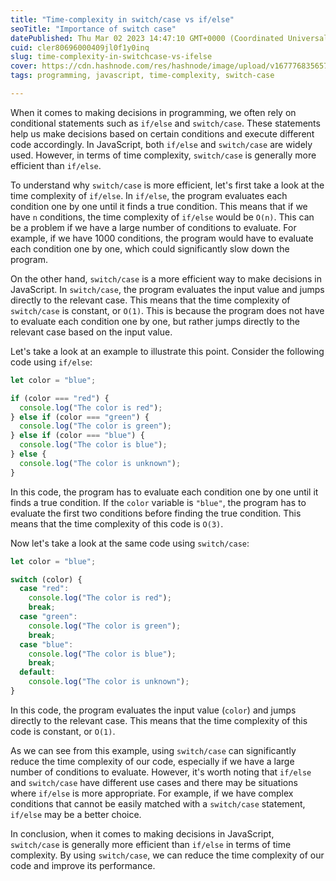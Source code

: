 ```yaml
---
title: "Time-complexity in switch/case vs if/else"
seoTitle: "Importance of switch case"
datePublished: Thu Mar 02 2023 14:47:10 GMT+0000 (Coordinated Universal Time)
cuid: cler80696000409jl0f1y0inq
slug: time-complexity-in-switchcase-vs-ifelse
cover: https://cdn.hashnode.com/res/hashnode/image/upload/v1677768356577/2536bcd3-b97b-4c91-af91-a3aaa6c253d7.jpeg
tags: programming, javascript, time-complexity, switch-case

---
```


When it comes to making decisions in programming, we often rely on conditional statements such as `if/else` and `switch/case`. These statements help us make decisions based on certain conditions and execute different code accordingly. In JavaScript, both `if/else` and `switch/case` are widely used. However, in terms of time complexity, `switch/case` is generally more efficient than `if/else`.

To understand why `switch/case` is more efficient, let's first take a look at the time complexity of `if/else`. In `if/else`, the program evaluates each condition one by one until it finds a true condition. This means that if we have `n` conditions, the time complexity of `if/else` would be `O(n)`. This can be a problem if we have a large number of conditions to evaluate. For example, if we have 1000 conditions, the program would have to evaluate each condition one by one, which could significantly slow down the program.

On the other hand, `switch/case` is a more efficient way to make decisions in JavaScript. In `switch/case`, the program evaluates the input value and jumps directly to the relevant case. This means that the time complexity of `switch/case` is constant, or `O(1)`. This is because the program does not have to evaluate each condition one by one, but rather jumps directly to the relevant case based on the input value.

Let's take a look at an example to illustrate this point. Consider the following code using `if/else`:

```javascript
let color = "blue";

if (color === "red") {
  console.log("The color is red");
} else if (color === "green") {
  console.log("The color is green");
} else if (color === "blue") {
  console.log("The color is blue");
} else {
  console.log("The color is unknown");
}
```

In this code, the program has to evaluate each condition one by one until it finds a true condition. If the `color` variable is `"blue"`, the program has to evaluate the first two conditions before finding the true condition. This means that the time complexity of this code is `O(3)`.

Now let's take a look at the same code using `switch/case`:

```javascript
let color = "blue";

switch (color) {
  case "red":
    console.log("The color is red");
    break;
  case "green":
    console.log("The color is green");
    break;
  case "blue":
    console.log("The color is blue");
    break;
  default:
    console.log("The color is unknown");
}
```

In this code, the program evaluates the input value (`color`) and jumps directly to the relevant case. This means that the time complexity of this code is constant, or `O(1)`.

As we can see from this example, using `switch/case` can significantly reduce the time complexity of our code, especially if we have a large number of conditions to evaluate. However, it's worth noting that `if/else` and `switch/case` have different use cases and there may be situations where `if/else` is more appropriate. For example, if we have complex conditions that cannot be easily matched with a `switch/case` statement, `if/else` may be a better choice.

In conclusion, when it comes to making decisions in JavaScript, `switch/case` is generally more efficient than `if/else` in terms of time complexity. By using `switch/case`, we can reduce the time complexity of our code and improve its performance.